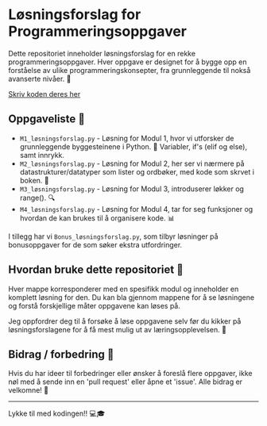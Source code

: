 # Løsningsforslag for Programmeringsoppgaver

Dette repositoriet inneholder løsningsforslag for en rekke programmeringsoppgaver. Hver oppgave er designet for å bygge opp en forståelse av ulike programmeringskonsepter, fra grunnleggende til nokså avanserte nivåer. 🚀

[Skriv koden deres her](https://www.programiz.com/python-programming/online-compiler/)

## Oppgaveliste 📝

- `M1_løsningsforslag.py` - Løsning for Modul 1, hvor vi utforsker de grunnleggende byggesteinene i Python. 🐍 Variabler, if's (elif og else), samt innrykk. 
- `M2_løsningsforslag.py` - Løsning for Modul 2, her ser vi nærmere på datastrukturer/datatyper som lister og ordbøker, med kode som skrvet i boken. 🧱
- `M3_løsningsforslag.py` - Løsning for Modul 3, introduserer løkker og range(). 🔍
- `M4_løsningsforslag.py` - Løsning for Modul 4, tar for seg funksjoner og hvordan de kan brukes til å organisere kode. 📊

I tillegg har vi `Bonus_løsningsforslag.py`, som tilbyr løsninger på bonusoppgaver for de som søker ekstra utfordringer.

## Hvordan bruke dette repositoriet 🤔

Hver mappe korresponderer med en spesifikk modul og inneholder en komplett løsning for den. Du kan bla gjennom mappene for å se løsningene og forstå forskjellige måter oppgavene kan løses på.

Jeg oppfordrer deg til å forsøke å løse oppgavene selv før du kikker på løsningsforslagene for å få mest mulig ut av læringsopplevelsen. 💪

## Bidrag / forbedring 🤝

Hvis du har ideer til forbedringer eller ønsker å foreslå flere oppgaver, ikke nøl med å sende inn en 'pull request' eller åpne et 'issue'. Alle bidrag er velkomne! 🙌

---

Lykke til med kodingen!! 💻🎓
